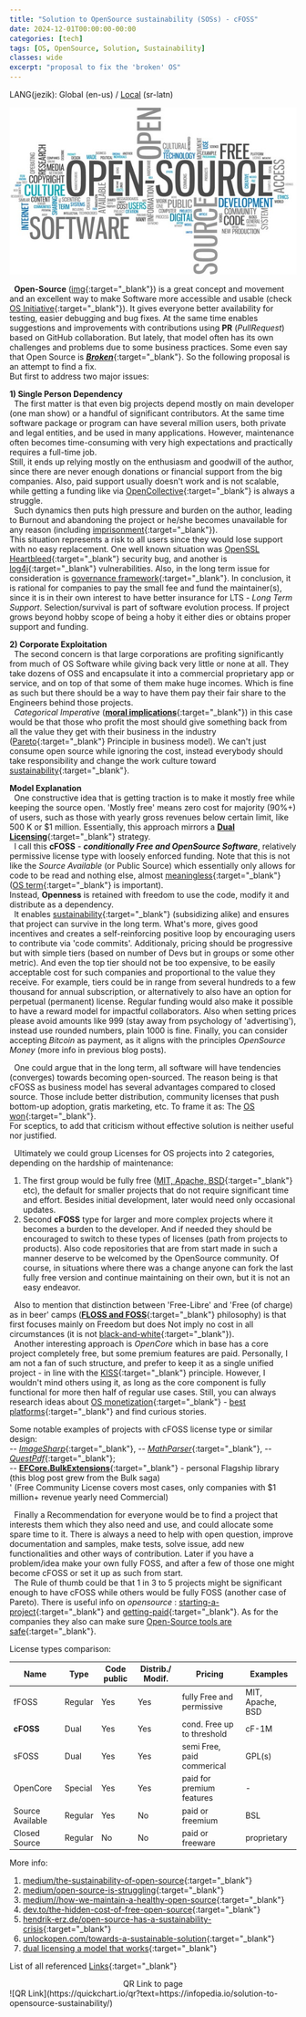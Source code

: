 ```yaml
---
title: "Solution to OpenSource sustainability (SOSs) - cFOSS"
date: 2024-12-01T00:00:00-00:00
categories: [tech]
tags: [OS, OpenSource, Solution, Sustainability]
classes: wide
excerpt: "proposal to fix the 'broken' OS"
---
```


LANG(jezik): Global (en-us) / [Local](https://infopedia.io/sr-latn/solution-to-opensource-sustainability/) (sr-latn)<br>

![/solution-to-opensource-sustainability](https://raw.githubusercontent.com/borisdj/borisdj.github.io/main/assets/images/solution-to-opensource-sustainability/OS2.jpg)

&nbsp; **Open-Source** ([img](https://3dnature.com/downloads/open-source/){:target="_blank"}) is a great concept and movement and an excellent way to make Software more accessible and usable (check [OS Initiative](https://opensource.org/){:target="_blank"}). It gives everyone better availability for testing, easier debugging and bug fixes. At the same time enables suggestions and improvements with contributions using **PR** (*PullRequest*) based on GitHub collaboration. But lately, that model often has its own challenges and problems due to some business practices. Some even say that Open Source is [***Broken***](https://www.forbes.com/sites/adrianbridgwater/2019/11/11/is-open-source-broken/?sh=18721f5fd560){:target="_blank"}. So the following proposal is an attempt to find a fix.  
But first to address two major issues:

**1) Single Person Dependency**  
&nbsp; The first matter is that even big projects depend mostly on main developer (one man show) or a handful of significant contributors. At the same time software package or program can have several million users, both private and legal entities, and be used in many applications. However, maintenance often becomes time-consuming with very high expectations and practically requires a full-time job.  
Still, it ends up relying mostly on the enthusiasm and goodwill of the author, since there are never enough donations or financial support from the big companies. Also, paid support usually doesn't work and is not scalable, while getting a funding like via [OpenCollective](https://blog.opencollective.com/funds-for-open-source/){:target="_blank"} is always a struggle.  
&nbsp; Such dynamics then puts high pressure and burden on the author, leading to Burnout and abandoning the project or he/she becomes unavailable for any reason (including [imprisonment](https://www.theregister.com/2023/02/15/corejs_russia_open_source/){:target="_blank"}).  
This situation represents a risk to all users since they would lose support with no easy replacement. One well known situation was [OpenSSL Heartbleed](https://heartbleed.com/){:target="_blank"} security bug, and another is [log4j](https://medium.com/readme/ghosts-of-log4j-open-source-vulnerabilities-confound-software-developers-e81b931560){:target="_blank"} vulnerabilities. Also, in the long term issue for consideration is [governance framework](https://stackoverflow.blog/2020/09/09/open-source-governance-benevolent-dictator-or-decision-by-committee/){:target="_blank"}. In conclusion, it is rational for companies to pay the small fee and fund the maintainer(s), since it is in their own interest to have better insurance for LTS - *Long Term Support*. Selection/survival is part of software evolution process. If project grows beyond hobby  scope of being a hoby it either dies or obtains proper support and funding.

**2) Corporate Exploitation**  
&nbsp; The second concern is that large corporations are profiting significantly from much of OS Software while giving back very little or none at all. They take dozens of OSS and encapsulate it into a commercial proprietary app or service, and on top of that some of them make huge incomes. Which is fine as such but there should be a way to have them pay their fair share to the Engineers behind those projects.  
&nbsp; *Categorical Imperative* ([**moral implications**](https://dev.to/degoodmanwilson/open-source-is-broken-g60){:target="_blank"}) in this case would be that those who profit the most should give something back from all the value they get with their business in the industry ([Pareto](https://en.wikipedia.org/wiki/Pareto_principle){:target="_blank"} Principle in business model). We can't just consume open source while ignoring the cost, instead everybody should take responsibility and change the work culture toward [sustainability](https://techcrunch.com/2018/06/23/open-source-sustainability/){:target="_blank"}.

**Model Explanation**  
&nbsp; One constructive idea that is getting traction is to make it mostly free while keeping the source open. 'Mostly free' means zero cost for majority (90%+) of users, such as those with yearly gross revenues below certain limit, like 500 K or $1 million. Essentially, this approach mirrors a [**Dual Licensing**](https://duallicensing.com/){:target="_blank"} strategy.  
&nbsp; I call this **cFOSS** - ***conditionally Free and OpenSource Software***, relatively permissive license type with loosely enforced funding. Note that this is not like the *Source Available* (or Public Source) which essentially only allows for code to be read and nothing else, almost [meaningless](https://keygen.sh/blog/source-available-is-meaningless/){:target="_blank"} ([OS term](https://danb.me/blog/why-open-source-term-is-important/){:target="_blank"} is important).  
Instead, **Openness** is retained with freedom to use the code, modify it and distribute as a dependency.  
&nbsp; It enables [sustainability](https://thenewstack.io/this-week-in-programming-a-manifesto-for-sustainable-open-source-development/){:target="_blank"} (subsidizing alike) and ensures that project can survive in the long term. What's more, gives good incentives and creates a self-reinforcing positive loop by encouraging users to contribute via 'code commits'. Additionaly, pricing should be progressive but with simple tiers (based on number of Devs but in groups or some other metric). And even the top tier should not be too expensive, to be easily acceptable cost for such companies and proportional to the value they receive. For example, tiers could be in range from several hundreds to a few thousand for annual subscription, or alternatively to also have an option for perpetual (permanent) license. Regular funding would also make it possible to have a reward model for impactful collaborators. 
Also when setting prices please avoid amounts like 999 (stay away from psychology of 'advertising'), instead use rounded numbers, plain 1000 is fine. Finally, you can consider accepting *Bitcoin* as payment, as it aligns with the principles *OpenSource Money* (more info in previous blog posts).

&nbsp; One could argue that in the long term, all software will have tendencies (converges) towards becoming open-sourced. The reason being is that cFOSS as business model has several advantages compared to closed source. Those include better distribution, community licenses that push bottom-up adoption, gratis marketing, etc. To frame it as: The [OS won](https://aaronstannard.com/sustainable-open-source-software/){:target="_blank"}.    
For sceptics, to add that criticism without effective solution is neither useful nor justified.  

&nbsp; Ultimately we could group Licenses for OS projects into 2 categories, depending on the hardship of maintenance:  
1) The first group would be fully free ([MIT, Apache, BSD](https://opensource.stackexchange.com/questions/11109/what-are-the-practical-differences-between-mit-apache-and-bsd-licenses){:target="_blank"} etc), the default for smaller projects that do not require significant time and effort. Besides initial development, later would need only occasional updates.  
2) Second **cFOSS** type for larger and more complex projects where it becomes a burden to the developer. And if needed they should be encouraged to switch to these types of licenses (path from projects to products). Also code repositories that are from start made in such a manner deserve to be welcomed by the OpenSource community. Of course, in situations where there was a change anyone can fork the last fully free version and continue maintaining on their own, but it is not an easy endeavor.

&nbsp; Also to mention that distinction between 'Free-Libre' and 'Free (of charge) as in beer' camps ([**FLOSS and FOSS**](https://www.gnu.org/philosophy/floss-and-foss.en.html){:target="_blank"} philosophy) is that first focuses mainly on Freedom but does Not imply no cost in all circumstances (it is not [black-and-white](https://nadh.in/blog/open-source-is-not-broken/){:target="_blank"}).  
&nbsp; Another interesting approach is *OpenCore* which in base has a core project completely free, but some premium features are paid. Personally, I am not a fan of such structure, and prefer to keep it as a single unified project - in line with the [KISS](https://en.wikipedia.org/wiki/KISS_principle){:target="_blank"} principle. However, I wouldn't mind others using it, as long as the core component is fully functional for more then half of regular use cases. Still, you can always research ideas about [OS monetization](https://www.scaleway.com/en/blog/how-to-monetize-your-open-source-project/){:target="_blank"} - [best platforms](https://blog.stackademic.com/the-best-platforms-for-monetizing-your-open-source-projects-in-2024-2025-1b7803ea5bc9){:target="_blank"} and find curious stories.

Some notable examples of projects with cFOSS license type or similar design:  
-- [*ImageSharp*](https://github.com/SixLabors/ImageSharp){:target="_blank"}, -- [*MathParser*](https://github.com/mariuszgromada/MathParser.org-mXparser){:target="_blank"}, -- [*QuestPdf*](https://www.questpdf.com/){:target="_blank"};  
-- [**EFCore.BulkExtensions**](https://github.com/borisdj/EFCore.BulkExtensions){:target="_blank"} - personal Flagship library (this blog post grew from the Bulk saga)  
' (Free Community License covers most cases, only companies with $1 million+ revenue yearly need Commercial)

&nbsp; Finally a Recommendation for everyone would be to find a project that interests them which they also need and use, and could allocate some spare time to it. There is always a need to help with open question, improve documentation and samples, make tests, solve issue, add new functionalities and other ways of contribution. Later if you have a problem/idea make your own fully FOSS, and after a few of those one might become cFOSS or set it up as such from start.  
&nbsp; The Rule of thumb could be that 1 in 3 to 5 projects might be significant enough to have cFOSS while others would be fully FOSS (another case of Pareto). There is useful info on *opensource* : [starting-a-project](https://opensource.guide/starting-a-project/){:target="_blank"} and [getting-paid](https://opensource.guide/getting-paid/){:target="_blank"}. As for the companies they also can make sure [Open-Source tools are safe](https://www.forbes.com/councils/forbestechcouncil/2022/05/10/12-ways-companies-can-ensure-open-source-tools-are-safe-and-sustainable/){:target="_blank"}.

License types comparison:

| Name             | Type    | Code public | Distrib./ Modif. | Pricing                    | Examples         |
| ---------------- | ------- | ----------- | ---------------  | -------------------------- | ---------------- |
| fFOSS            | Regular | Yes         | Yes              | fully Free and permissive  | MIT, Apache, BSD |
| **cFOSS**        | Dual    | Yes         | Yes              | cond. Free up to threshold | cF-1M            |
| sFOSS            | Dual    | Yes         | Yes              | semi Free, paid commerical | GPL(s)           |
| OpenCore         | Special | Yes         | Yes              | paid for premium features  | -                |
| Source Available | Regular | Yes         | No               | paid or freemium           | BSL              |
| Closed Source    | Regular | No          | No               | paid or freeware           | proprietary      |

More info:
1. [medium/the-sustainability-of-open-source](https://goldglovecb.medium.com/the-sustainability-of-open-source-7ec0390f58e8){:target="_blank"}
2. [medium/open-source-is-struggling](https://medium.com/@jankammerath/open-source-is-struggling-and-its-not-big-tech-that-is-to-blame-cfba964219f8){:target="_blank"}
3. [medium//how-we-maintain-a-healthy-open-source](https://medium.com/spiffworkflow/how-we-maintain-a-healthy-open-source-project-2e6d7115f668){:target="_blank"}  
4. [dev.to/the-hidden-cost-of-free-open-source](https://dev.to/opensauced/the-hidden-cost-of-free-why-open-source-sustainability-matters-1jk7){:target="_blank"}  
5. [hendrik-erz.de/open-source-has-a-sustainability-crisis](https://hendrik-erz.de/post/open-source-has-a-sustainability-crisis){:target="_blank"}  
6. [unlockopen.com/towards-a-sustainable-solution](https://speaking.unlockopen.com/5JrQdv/towards-a-sustainable-solution-to-open-source-sustainability){:target="_blank"}
7. [dual licensing a model that works](https://www.linkedin.com/pulse/why-open-core-gpl-dual-licensing-model-works-mark-curphey/){:target="_blank"}

List of all referenced [Links](https://docs.google.com/spreadsheets/d/e/2PACX-1vS2z9KBq6jiePC8rfPdAcd_b0jtfE_8gPAXPvbKV45fRenyA0fKSSTWmbMA1pd3f4yYiFTr6Wq8Dq5z/pubhtml?gid=2013428247&single=true){:target="_blank"}

<center>QR Link to page</center>
![QR Link](https://quickchart.io/qr?text=https://infopedia.io/solution-to-opensource-sustainability/)
